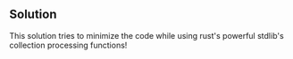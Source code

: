 ## Solution

This solution tries to minimize the code while using rust's powerful stdlib's collection processing functions!
